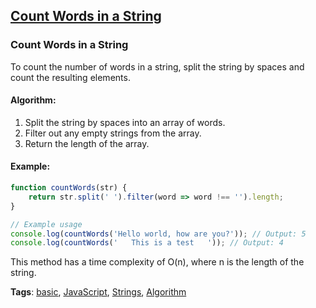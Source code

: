 ## [Count Words in a String](#count-words-in-a-string)

### Count Words in a String

To count the number of words in a string, split the string by spaces and count the resulting elements.

#### Algorithm:
1. Split the string by spaces into an array of words.
2. Filter out any empty strings from the array.
3. Return the length of the array.

#### Example:
```javascript
function countWords(str) {
    return str.split(' ').filter(word => word !== '').length;
}

// Example usage
console.log(countWords('Hello world, how are you?')); // Output: 5
console.log(countWords('   This is a test   ')); // Output: 4
```

This method has a time complexity of O(n), where n is the length of the string.

**Tags**: [basic](./level/basic), [JavaScript](./theme/javascript), [Strings](./theme/strings), [Algorithm](./theme/algorithm)


